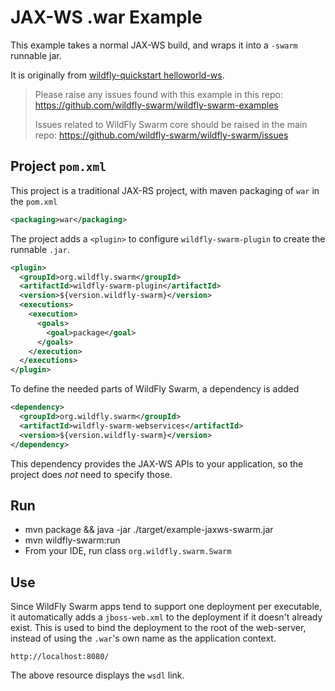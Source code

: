 # JAX-WS .war Example

This example takes a normal JAX-WS build, and wraps it into
a `-swarm` runnable jar.

It is originally from [wildfly-quickstart helloworld-ws](https://github.com/wildfly/quickstart/tree/10.x/helloworld-ws).

> Please raise any issues found with this example in this repo:
> https://github.com/wildfly-swarm/wildfly-swarm-examples
>
> Issues related to WildFly Swarm core should be raised in the main repo:
> https://github.com/wildfly-swarm/wildfly-swarm/issues

## Project `pom.xml`

This project is a traditional JAX-RS project, with maven packaging
of `war` in the `pom.xml`

``` xml
<packaging>war</packaging>
```

The project adds a `<plugin>` to configure `wildfly-swarm-plugin` to
create the runnable `.jar`.

``` xml
<plugin>
  <groupId>org.wildfly.swarm</groupId>
  <artifactId>wildfly-swarm-plugin</artifactId>
  <version>${version.wildfly-swarm}</version>
  <executions>
    <execution>
      <goals>
        <goal>package</goal>
      </goals>
    </execution>
  </executions>
</plugin>
```

To define the needed parts of WildFly Swarm, a dependency is added

``` xml
<dependency>
  <groupId>org.wildfly.swarm</groupId>
  <artifactId>wildfly-swarm-webservices</artifactId>
  <version>${version.wildfly-swarm}</version>
</dependency>
```

This dependency provides the JAX-WS APIs to your application, so the
project does *not* need to specify those.

## Run

* mvn package && java -jar ./target/example-jaxws-swarm.jar
* mvn wildfly-swarm:run
* From your IDE, run class `org.wildfly.swarm.Swarm`

## Use

Since WildFly Swarm apps tend to support one deployment per executable, it
automatically adds a `jboss-web.xml` to the deployment if it doesn't already
exist.  This is used to bind the deployment to the root of the web-server,
instead of using the `.war`'s own name as the application context.

```
http://localhost:8080/
```

The above resource displays the `wsdl` link.